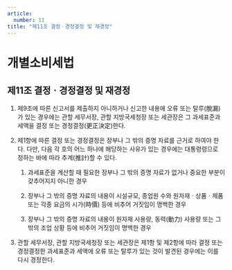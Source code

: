 ```yaml
---
article:
  number: 11
title: "제11조 결정ㆍ경정결정 및 재경정"
---
```

# 개별소비세법

## 제11조 결정ㆍ경정결정 및 재경정

1. 제9조에 따른 신고서를 제출하지 아니하거나 신고한 내용에 오류 또는 탈루(脫漏)가 있는 경우에는 관할 세무서장, 관할 지방국세청장 또는 세관장은 그 과세표준과 세액을 결정 또는 경정결정(更正決定)한다.

2. 제1항에 따른 결정 또는 경정결정은 장부나 그 밖의 증명 자료를 근거로 하여야 한다. 다만, 다음 각 호의 어느 하나에 해당하는 사유가 있는 경우에는 대통령령으로 정하는 바에 따라 추계(推計)할 수 있다.

    1. 과세표준을 계산할 때 필요한 장부나 그 밖의 증명 자료가 없거나 중요한 부분이 갖추어지지 아니한 경우

    2. 장부나 그 밖의 증명 자료의 내용이 시설규모, 종업원 수와 원자재ㆍ상품ㆍ제품 또는 각종 요금의 시가(時價) 등에 비추어 거짓임이 명백한 경우

    3. 장부나 그 밖의 증명 자료의 내용이 원자재 사용량, 동력(動力) 사용량 또는 그 밖의 조업 상황 등에 비추어 거짓임이 명백한 경우

3. 관할 세무서장, 관할 지방국세청장 또는 세관장은 제1항 및 제2항에 따라 결정 또는 경정결정한 과세표준과 세액에 오류 또는 탈루가 있는 것이 발견된 경우에는 이를 다시 경정한다.
